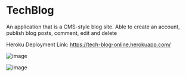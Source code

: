 # TechBlog

An application that is a CMS-style blog site.
Able to create an account, publish blog posts, comment, edit and delete

Heroku Deployment Link: https://tech-blog-online.herokuapp.com/


![image](https://user-images.githubusercontent.com/93544845/158605941-2c4aa0f6-b10f-4211-a679-21b98a4622fd.png)

![image](https://user-images.githubusercontent.com/93544845/158606019-9050ba38-5f85-40d0-b9f8-4c8af436831a.png)
